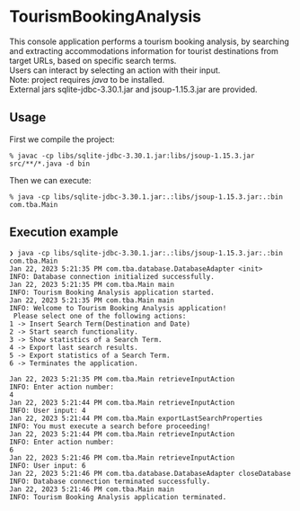 # TourismBookingAnalysis
This console application performs a tourism booking analysis, by searching and extracting accommodations information for tourist destinations from target URLs, based on specific search terms.
<br>
Users can interact by selecting an action with their input.
<br>
Note: project requires *java* to be installed.
<br>
External jars sqlite-jdbc-3.30.1.jar and jsoup-1.15.3.jar are provided.

## Usage
First we compile the project:
```
% javac -cp libs/sqlite-jdbc-3.30.1.jar:libs/jsoup-1.15.3.jar src/**/*.java -d bin
```
Then we can execute:
```
% java -cp libs/sqlite-jdbc-3.30.1.jar:.:libs/jsoup-1.15.3.jar:.:bin com.tba.Main
```

## Execution example
```
❯ java -cp libs/sqlite-jdbc-3.30.1.jar:.:libs/jsoup-1.15.3.jar:.:bin com.tba.Main
Jan 22, 2023 5:21:35 PM com.tba.database.DatabaseAdapter <init>
INFO: Database connection initialized successfully.
Jan 22, 2023 5:21:35 PM com.tba.Main main
INFO: Tourism Booking Analysis application started.
Jan 22, 2023 5:21:35 PM com.tba.Main main
INFO: Welcome to Tourism Booking Analysis application!
 Please select one of the following actions:
1 -> Insert Search Term(Destination and Date)
2 -> Start search functionality.
3 -> Show statistics of a Search Term.
4 -> Export last search results.
5 -> Export statistics of a Search Term.
6 -> Terminates the application.

Jan 22, 2023 5:21:35 PM com.tba.Main retrieveInputAction
INFO: Enter action number:
4
Jan 22, 2023 5:21:44 PM com.tba.Main retrieveInputAction
INFO: User input: 4
Jan 22, 2023 5:21:44 PM com.tba.Main exportLastSearchProperties
INFO: You must execute a search before proceeding!
Jan 22, 2023 5:21:44 PM com.tba.Main retrieveInputAction
INFO: Enter action number:
6
Jan 22, 2023 5:21:46 PM com.tba.Main retrieveInputAction
INFO: User input: 6
Jan 22, 2023 5:21:46 PM com.tba.database.DatabaseAdapter closeDatabase
INFO: Database connection terminated successfully.
Jan 22, 2023 5:21:46 PM com.tba.Main main
INFO: Tourism Booking Analysis application terminated.
```
